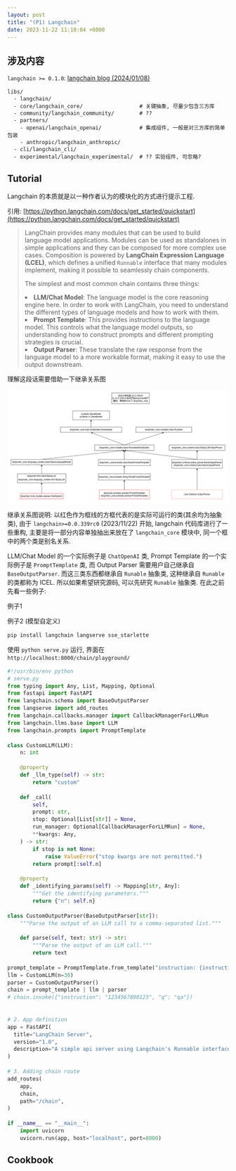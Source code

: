 ```yaml
---
layout: post
title: "(P1) Langchain"
date: 2023-11-22 11:10:04 +0800
---
```


## 涉及内容

`langchain >= 0.1.0`: [langchain blog (2024/01/08)](https://blog.langchain.dev/langchain-v0-1-0/)


```
libs/
  - langchain/
  - core/langchain_core/                  # 关键抽象, 尽量少包含三方库
  - community/langchain_community/        # ??
  - partners/
    - openai/langchain_openai/            # 集成组件, 一般是对三方库的简单包装
    - anthropic/langchain_anthropic/
  - cli/langchain_cli/
  - experimental/langchain_experimental/  # ?? 实验组件, 可忽略?
```

## Tutorial

Langchain 的本质就是以一种作者认为的模块化的方式进行提示工程.

引用: [https://python.langchain.com/docs/get_started/quickstart](https://python.langchain.com/docs/get_started/quickstart)

<blockquote>
<p>LangChain provides many modules that can be used to build language model applications. Modules can be used as standalones in simple applications and they can be composed for more complex use cases. Composition is powered by <b>LangChain Expression Language (LCEL)</b>, which defines a unified <code>Runnable</code> interface that many modules implement, making it possible to seamlessly chain components.</p>

<p>The simplest and most common chain contains three things:</p>

<li><b>LLM/Chat Model</b>: The language model is the core reasoning engine here. In order to work with LangChain, you need to understand the different types of language models and how to work with them.</li>
<li><b>Prompt Template</b>: This provides instructions to the language model. This controls what the language model outputs, so understanding how to construct prompts and different prompting strategies is crucial.</li>
<li><b>Output Parser</b>: These translate the raw response from the language model to a more workable format, making it easy to use the output downstream.</li>
</blockquote>

理解这段话需要借助一下继承关系图

![](../assets/figures/langchain/langchain.png)

继承关系图说明: 以红色作为框线的方框代表的是实际可运行的类(其余均为抽象类), 由于 `langchain>=0.0.339rc0` (2023/11/22) 开始, langchain 代码库进行了一些重构, 主要是将一部分内容单独抽出来放在了 `langchain_core` 模块中, 同一个框中的两个类是别名关系.

LLM/Chat Model 的一个实际例子是 `ChatOpenAI` 类, Prompt Template 的一个实际例子是 `PromptTemplate` 类, 而 Output Parser 需要用户自己继承自 `BaseOutputParser`. 而这三类东西都继承自 `Runable` 抽象类, 这种继承自 `Runable` 的类都称为 ICEL. 所以如果希望研究源码, 可以先研究 `Runable` 抽象类. 在此之前先看一些例子:


例子1

例子2 (模型自定义)

```bash
pip install langchain langserve sse_starlette
```

使用 `python serve.py` 运行, 界面在 `http://localhost:8000/chain/playground/`

```python
#!/usr/bin/env python
# serve.py
from typing import Any, List, Mapping, Optional
from fastapi import FastAPI
from langchain.schema import BaseOutputParser
from langserve import add_routes
from langchain.callbacks.manager import CallbackManagerForLLMRun
from langchain.llms.base import LLM
from langchain.prompts import PromptTemplate

class CustomLLM(LLM):
    n: int

    @property
    def _llm_type(self) -> str:
        return "custom"

    def _call(
        self,
        prompt: str,
        stop: Optional[List[str]] = None,
        run_manager: Optional[CallbackManagerForLLMRun] = None,
        **kwargs: Any,
    ) -> str:
        if stop is not None:
            raise ValueError("stop kwargs are not permitted.")
        return prompt[:self.n]

    @property
    def _identifying_params(self) -> Mapping[str, Any]:
        """Get the identifying parameters."""
        return {"n": self.n}

class CustomOutputParser(BaseOutputParser[str]):
    """Parse the output of an LLM call to a comma-separated list."""

    def parse(self, text: str) -> str:
        """Parse the output of an LLM call."""
        return text

prompt_template = PromptTemplate.from_template("instruction: {instruction}\nquestion{q}")
llm = CustomLLM(n=30)
parser = CustomOutputParser()
chain = prompt_template | llm | parser
# chain.invoke({"instruction": "1234567890123", "q": "qa"})


# 2. App definition
app = FastAPI(
  title="LangChain Server",
  version="1.0",
  description="A simple api server using Langchain's Runnable interfaces",
)

# 3. Adding chain route
add_routes(
    app,
    chain,
    path="/chain",
)

if __name__ == "__main__":
    import uvicorn
    uvicorn.run(app, host="localhost", port=8000)
```

## Cookbook